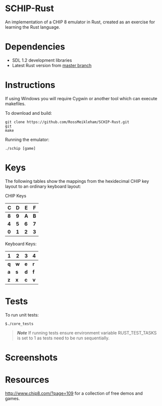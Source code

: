SCHIP-Rust
==========

An implementation of a CHIP 8 emulator in Rust, created as an exercise for learning the Rust language.


Dependencies
===========
* SDL 1.2 development libraries
* Latest Rust version from [master branch](https://github.com/rust-lang/rust)



Instructions
============
If using Windows you will require Cygwin or another tool
which can execute makefiles.

To download and build:
```
git clone https://github.com/RossMeikleham/SCHIP-Rust.git
git 
make
```

Running the emulator:
```
./schip [game]
```

Keys
====

The following tables show the mappings from the hexidecimal CHIP key layout to an ordinary keyboard layout:

CHIP Keys

|C|D|E|F|                      
|---|---|---|---|
|**8**|**9**|**A**|**B**|
|**4**|**5**|**6**|**7**| 
|**0**|**1**|**2**|**3**| 

Keyboard Keys:

|1|2|3|4|                      
|---|---|---|---|
|**q**|**w**|**e**|**r**|
|**a**|**s**|**d**|**f**| 
|**z**|**x**|**c**|**v**| 

Tests
=====
To run unit tests:
```
$./core_tests
```
> ***Note*** If running tests ensure environment variable RUST_TEST_TASKS is set to 1 as tests need to be run sequentially.


Screenshots
==========


Resources
========
http://www.chip8.com/?page=109 for a collection of free demos and games.
